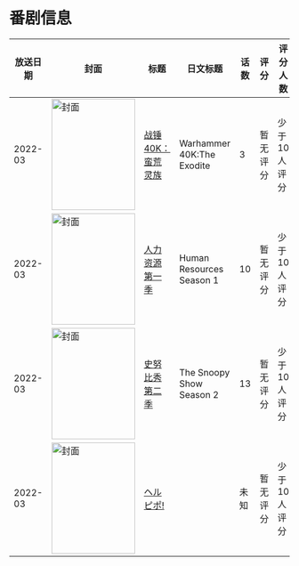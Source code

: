 # 番剧信息

|放送日期|封面|标题|日文标题|话数|评分|评分人数|
|---|---|---|---|---|---|---|
|2022-03|<img src="//lain.bgm.tv/pic/cover/c/68/6d/475832_EN6t8.jpg" alt="封面" style="width:150px;height:200px;object-fit:cover;">|[战锤40K：蛮荒灵族](https://bangumi.tv/subject/475832)|Warhammer 40K:The Exodite|3|暂无评分|少于10人评分|
|2022-03|<img src="//lain.bgm.tv/pic/cover/c/a4/38/441146_qNRLn.jpg" alt="封面" style="width:150px;height:200px;object-fit:cover;">|[人力资源 第一季](https://bangumi.tv/subject/441146)|Human Resources Season 1|10|暂无评分|少于10人评分|
|2022-03|<img src="//lain.bgm.tv/pic/cover/c/fd/5e/441149_o1XYy.jpg" alt="封面" style="width:150px;height:200px;object-fit:cover;">|[史努比秀 第二季](https://bangumi.tv/subject/441149)|The Snoopy Show Season 2|13|暂无评分|少于10人评分|
|2022-03|<img src="//lain.bgm.tv/pic/cover/c/35/7e/374735_ASg9A.jpg" alt="封面" style="width:150px;height:200px;object-fit:cover;">|[ヘルピポ!](https://bangumi.tv/subject/374735)||未知|暂无评分|少于10人评分|
